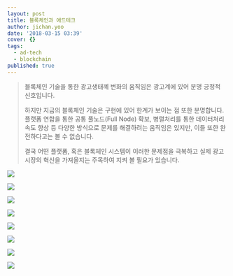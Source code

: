 ```yaml
---
layout: post
title: 블록체인과 애드테크
author: jichan.yoo
date: '2018-03-15 03:39'
cover: {}
tags:
  - ad-tech
  - blockchain
published: true
---
```

> 블록체인 기술을 통한 광고생태꼐 변화의 움직임은 광고계에 있어 분명 긍정적 신호입니다.
>
> 하지만 지금의 블록체인 기술은 구현에 있어 한계가 보이는 점 또한 분명합니다. 플랫폼 연합을 통한 공통 풀노드(Full Node) 확보, 병렬처리를 통한 데이터처리 속도 향상 등 다양한 방식으로 문제를 해결하려는 움직임은 있지만, 이들 또한 완전하다고는 볼 수 없습니다.
>
> 결국 어떤 플랫폼, 혹은 블록체인 시스템이 이러한 문제점을 극복하고 실제 광고시장의 혁신을 가져올지는 주목하여 지켜 볼 필요가 있습니다.

![](/static/images/블록체인과_애드테크_1.jpg)

![](/static/images/블록체인과_애드테크_2.jpg)

![](/static/images/블록체인과_애드테크_3.jpg)

![](/static/images/블록체인과_애드테크_4.jpg)

![](/static/images/블록체인과_애드테크_5.jpg)

![](/static/images/블록체인과_애드테크_6.jpg)

![](/static/images/블록체인과_애드테크_7.jpg)

![](/static/images/블록체인과_애드테크_8.jpg)
